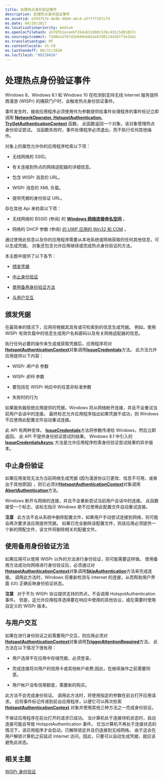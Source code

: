 ```yaml
---
title: 处理热点身份验证事件
description: 处理热点身份验证事件
ms.assetid: e293757e-de4b-4669-a6c4-a57fff157cf4
ms.date: 04/20/2017
ms.localizationpriority: medium
ms.openlocfilehash: a576fb1eceebf26dab32d0dc53bc432c5d81857c
ms.sourcegitcommit: f500ea2fbfd3e849eb82ee67d011443bff3e2b4c
ms.translationtype: MT
ms.contentlocale: zh-CN
ms.lasthandoff: 08/31/2020
ms.locfileid: "89216616"
---
```

# <a name="handling-the-hotspot-authentication-event"></a>处理热点身份验证事件


Windows 8、Windows 8.1 和 Windows 10 在检测到支持无线 Internet 服务提供商漫游 (WISPr) 的捕获门户时，会触发热点身份验证事件。

事件发生时，接收应用程序必须使用作为参数提供给事件处理程序的事件标记立即调用 [**NetworkOperator. HotspotAuthentication. TryGetAuthenticationContext**](/uwp/api/Windows.Networking.NetworkOperators.HotspotAuthenticationContext#Windows_Networking_NetworkOperators_HotspotAuthenticationContext_TryGetAuthenticationContext_System_String_Windows_Networking_NetworkOperators_HotspotAuthenticationContext__) 函数。 此函数返回一个对象，该对象管理热点身份验证尝试。 当函数失败时，事件处理程序必须退出，而不执行任何其他操作。

对象上的属性允许你的应用程序检索以下项：

-   无线网络的 SSID。

-   有关连接到热点的网络适配器的详细信息。

-   包含 WISPr 消息的 URL。

-   WISPr 消息的 XML 负载。

-   提供凭据的身份验证 URL。

存在其他 Api 来检索以下项：

-   无线网络的 BSSID (参阅) 的 [**Windows 网络连接命名空间**](/uwp/api/Windows.Networking.Connectivity) 。

-   网络的 DHCP 参数 (参阅) [的 UWP 应用的 Win32 和 COM](/uwp/win32-and-com/win32-and-com-for-uwp-apps) 。

通过使用此信息以及你的应用程序需要从本地系统或网络获取的任何其他信息，可以生成凭据。 对象还包含允许应用继续或完成热点身份验证的方法。

本主题中提供了以下各节：

-   [颁发凭据](#issuecred)

-   [中止身份验证](#abortauth)

-   [使用备用身份验证方法](#altauth)

-   [与用户交互](#userint)

## <a name="span-idissuecredspanspan-idissuecredspanissue-credentials"></a><span id="issuecred"></span><span id="ISSUECRED"></span>颁发凭据


在最简单的情况下，应用将根据其具有或可检索到的信息生成凭据。 例如，使用 WISPr 有效负载中的信息生成用户名和密码以及有关网络适配器的信息。

执行任何必要的操作来生成或获取凭据后，应用程序将对[**HotspotAuthenticationContext**](/uwp/api/Windows.Networking.NetworkOperators.HotspotAuthenticationContext)对象调用[**IssueCredentials**](/uwp/api/Windows.Networking.NetworkOperators.HotspotAuthenticationContext#Windows_Networking_NetworkOperators_HotspotAuthenticationContext_IssueCredentials_System_String_System_String_System_String_System_Boolean_)方法。 此方法允许应用提供以下内容：

-   WISPr *用户名* 参数

-   WISPr *密码* 参数

-   要包括在 WISPr 响应中的任意非标准参数

-   失败时的行为

如果服务器拒绝应用提供的凭据，Windows 将从网络断开连接，并且不会重试当前用户会话中的连接。 最终标志允许应用程序指出如果凭据不成功，则 Windows 不应使用此配置文件自动重试连接。

此 API 有两种变体。 [**IssueCredentials**](/uwp/api/Windows.Networking.NetworkOperators.HotspotAuthenticationContext#Windows_Networking_NetworkOperators_HotspotAuthenticationContext_IssueCredentials_System_String_System_String_System_String_System_Boolean_)方法将参数传递给 Windows，然后立即返回。 此 API 不提供身份验证尝试的结果。 Windows 8.1 中引入的 [**IssueCredentialsAsync**](/uwp/api/Windows.Networking.NetworkOperators.HotspotAuthenticationContext#Windows_Networking_NetworkOperators_HotspotAuthenticationContext_IssueCredentialsAsync_System_String_System_String_System_String_System_Boolean_) 方法是允许应用程序检索身份验证尝试结果的异步版本。

## <a name="span-idabortauthspanspan-idabortauthspanabort-authentication"></a><span id="abortauth"></span><span id="ABORTAUTH"></span>中止身份验证


如果应用发现无法为当前网络生成凭据 (因为漫游协议已更改、信息不可用，或者出于其他原因) ，则它必须对[**HotspotAuthenticationContext**](/uwp/api/Windows.Networking.NetworkOperators.HotspotAuthenticationContext)对象调用[**AbortAuthentication**](/uwp/api/Windows.Networking.NetworkOperators.HotspotAuthenticationContext#Windows_Networking_NetworkOperators_HotspotAuthenticationContext_AbortAuthentication_System_Boolean_)方法。

Windows 断开与网络的连接，并且不会重新尝试当前用户会话中的连接。 此函数接受一个标志，该标志指示 Windows 绝不应使用此配置文件自动重试连接。

**注意**   此方法不会从系统中删除配置文件，如果用户手动尝试连接到网络，则可能会再次要求该应用提供凭据。 如果已完全删除该配置文件，则该应用必须提供一个新的预配文件，该文件将删除相关的配置文件。

 

## <a name="span-idaltauthspanspan-idaltauthspanuse-alternate-authentication-methods"></a><span id="altauth"></span><span id="ALTAUTH"></span>使用备用身份验证方法


如果应用可以使用 WISPr 以外的方法进行身份验证，则可能需要这样做。 使用备用方法成功向网络进行身份验证后，必须通过对[**HotspotAuthenticationContext**](/uwp/api/Windows.Networking.NetworkOperators.HotspotAuthenticationContext)对象调用[**SkipAuthentication**](/uwp/api/Windows.Networking.NetworkOperators.HotspotAuthenticationContext#Windows_Networking_NetworkOperators_HotspotAuthenticationContext_SkipAuthentication)方法来完成连接。 调用此方法时，Windows 将重新检测与 Internet 的连接，从而帮助用户界面 (UI) 正确反映身份验证状态。

**注意**   对于不为 WISPr 协议提供支持的热点，不会调用 HotspotAuthentication 事件。 但是，这允许应用程序选择要在响应中使用的其他协议，或在需要时使用自定义的 WISPr 版本。

 

## <a name="span-iduserintspanspan-iduserintspaninteract-with-the-user"></a><span id="userint"></span><span id="USERINT"></span>与用户交互


如果在进行身份验证之前需要用户交互，则应用必须对[**HotspotAuthenticationContext**](/uwp/api/Windows.Networking.NetworkOperators.HotspotAuthenticationContext)对象调用[**TriggerAttentionRequired**](/uwp/api/Windows.Networking.NetworkOperators.HotspotAuthenticationContext#Windows_Networking_NetworkOperators_HotspotAuthenticationContext_TriggerAttentionRequired_System_String_System_String_)方法。 此方法在以下情况下很有用：

-   用户选择不在应用中存储凭据，必须登录。

-   完成连接将对用户的信用卡或其他帐户收费;因此，在继续操作之前需要同意。

-   用户帐户没有信用额度，需要新的购买。

此方法不会完成身份验证。 调用此方法时，将使用指定的参数在前台打开应用请求。 应将事件标记传递到前台应用程序，以便它可以再次检索 [**HotspotAuthenticationContext**](/uwp/api/Windows.Networking.NetworkOperators.HotspotAuthenticationContext) 对象并使用其他三种方法之一完成身份验证。

不保证应用程序在前台打开的请求已成功。 当计算机处于连接待机状态时，自动连接可能会导致 HotspotAuthentication 事件。 仅当计算机不再处于连接状态的情况下，该应用程序才会启动，已解除锁定并且仍连接到无线网络。 由于这会在用户解锁计算机之前延迟 Internet 访问，因此，只要可以自动生成凭据，就应该避免此状态。

## <a name="span-idrelated_topicsspanrelated-topics"></a><span id="related_topics"></span>相关主题


[WISPr 身份验证](wispr-authentication.md)

 


